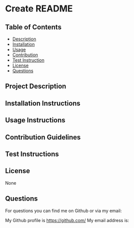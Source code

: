 
# Create README
    
## Table of Contents

- [Description](#ProjectDescription)
- [Installation](#InstallationInstructions)
- [Usage](#UsageInstructions)
- [Contribution](#ContributionGuidelines)
- [Test Instruction](#TestInstructions)
- [License](#License)
- [Questions](#Questions)


## <div id='ProjectDescription'></div> Project Description
 


## <div id='InstallationInstructions'></div> Installation Instructions



## <div id='UsageInstructions'></div> Usage Instructions



## <div id='ContributionGuidelines'></div> Contribution Guidelines



## <div id='TestInstructions'></div> Test Instructions



## <div id='License'></div> License
None


## <div id='Questions'></div> Questions

For questions you can find me on Github or via my email:

My Github profile is https://github.com/
My email address is: 

